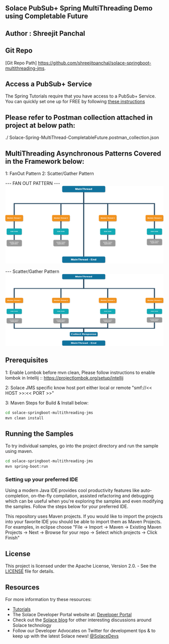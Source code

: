 ## Solace PubSub+ Spring MultiThreading Demo using Completable Future

## Author : Shreejit Panchal

## Git Repo
[Git Repo Path] https://github.com/shreejitpanchal/solace-springboot-multithreading-jms.

## Access a PubSub+ Service
The Spring Tutorials require that you have access to a PubSub+ Service. You can quickly set one up for FREE by following [these instructions](https://solace.com/try-it-now/)

## Please refer to Postman collection attached in project at below path:
./ Solace-Spring-MultiThread-CompletableFuture.postman_collection.json

## MultiThreading Asynchronous Patterns Covered in the Framework below:
1: FanOut Pattern 
2: Scatter/Gather Pattern

--- FAN OUT PATTERN ---
![fanout.png](fanout.png)


--- Scatter/Gather Pattern
![scattergather.png](scattergather.png)

## Prerequisites
1: Enable Lombok before mvn clean, Please follow instructions to enable lombok in Intellij :: 
https://projectlombok.org/setup/intellij 

2: Solace JMS specific know host port either local or remote "smf://<< HOST >>:<< PORT >>"


3: Maven Steps for Build & Install below:
``` bash
cd solace-springboot-multithreading-jms
mvn clean install
```

## Running the Samples

To try individual samples, go into the project directory and run the sample using maven.

``` bash
cd solace-springboot-multithreading-jms
mvn spring-boot:run
```

### Setting up your preferred IDE

Using a modern Java IDE provides cool productivity features like auto-completion, on-the-fly compilation, assisted refactoring and debugging which can be useful when you're exploring the samples and even modifying the samples. Follow the steps below for your preferred IDE.

This repository uses Maven projects. If you would like to import the projects into your favorite IDE you should be able to import them as Maven Projects. For examples, in eclipse choose "File -> Import -> Maven -> Existing Maven Projects -> Next -> Browse for your repo -> Select which projects -> Click Finish"

## License

This project is licensed under the Apache License, Version 2.0. - See the [LICENSE](LICENSE) file for details.

## Resources

For more information try these resources:

- [Tutorials](https://tutorials.solace.dev/)
- The Solace Developer Portal website at: [Developer Portal](http://solace.com/developers)
- Check out the [Solace blog](https://solace.com/blog/category/developers/) for other interesting discussions around Solace technology
- Follow our Developer Advocates on Twitter for development tips & to keep up with the latest Solace news! [@SolaceDevs](https://twitter.com/solacedevs)
